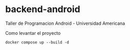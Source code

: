 # backend-android
Taller de Programacion Android - Universidad Americana


Como levantar el proyecto
```
docker compose up --build -d
```

